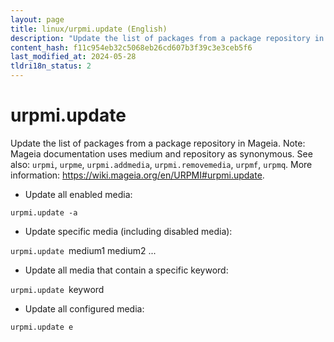 ```yaml
---
layout: page
title: linux/urpmi.update (English)
description: "Update the list of packages from a package repository in Mageia."
content_hash: f11c954eb32c5068eb26cd607b3f39c3e3ceb5f6
last_modified_at: 2024-05-28
tldri18n_status: 2
---
```

# urpmi.update

Update the list of packages from a package repository in Mageia.
Note: Mageia documentation uses medium and repository as synonymous.
See also: `urpmi`, `urpme`, `urpmi.addmedia`, `urpmi.removemedia`, `urpmf`, `urpmq`.
More information: <https://wiki.mageia.org/en/URPMI#urpmi.update>.

- Update all enabled media:

`urpmi.update -a`

- Update specific media (including disabled media):

`urpmi.update `<span class="tldr-var badge badge-pill bg-dark-lm bg-white-dm text-white-lm text-dark-dm font-weight-bold">medium1 medium2 ...</span>

- Update all media that contain a specific keyword:

`urpmi.update `<span class="tldr-var badge badge-pill bg-dark-lm bg-white-dm text-white-lm text-dark-dm font-weight-bold">keyword</span>

- Update all configured media:

`urpmi.update e`
